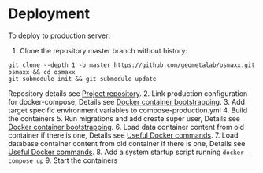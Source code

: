 # Deployment

To deploy to production server:

1. Clone the repository master branch without history:

  ```shell
  git clone --depth 1 -b master https://github.com/geometalab/osmaxx.git osmaxx && cd osmaxx
  git submodule init && git submodule update
  ```
  Repository details see [Project repository](git-repository.md).
2. Link production configuration for docker-compose, Details see [Docker container bootstrapping](../README.md#initializationdocker-container-bootstrapping).
3. Add target specific environment variables to compose-production.yml
4. Build the containers
5. Run migrations and add create super user, Details see [Docker container bootstrapping](../README.md#initializationdocker-container-bootstrapping).
6. Load data container content from old container if there is one, Details see [Useful Docker commands](project-development-environment.md#useful-docker-commands).
7. Load database container content from old container if there is one, Details see [Useful Docker commands](project-development-environment.md#useful-docker-commands).
8. Add a system startup script running `docker-compose up`
9. Start the containers
